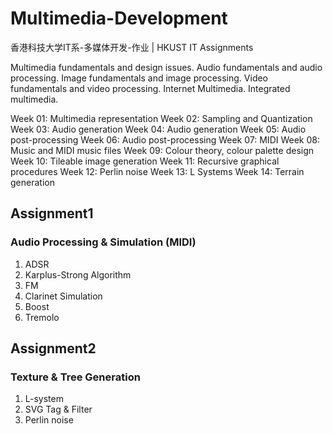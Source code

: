 # Multimedia-Development
香港科技大学IT系-多媒体开发-作业 | HKUST IT Assignments

Multimedia fundamentals and design issues. Audio fundamentals and audio processing. Image
fundamentals and image processing. Video fundamentals and video processing. Internet
Multimedia. Integrated multimedia.

Week 01: Multimedia representation
Week 02: Sampling and Quantization
Week 03: Audio generation
Week 04: Audio generation
Week 05: Audio post-processing
Week 06: Audio post-processing
Week 07: MIDI
Week 08: Music and MIDI music files
Week 09: Colour theory, colour palette design
Week 10: Tileable image generation
Week 11: Recursive graphical procedures
Week 12: Perlin noise
Week 13: L Systems
Week 14: Terrain generation

## Assignment1
### Audio Processing & Simulation (MIDI)
1. ADSR
2. Karplus-Strong Algorithm
3. FM
4. Clarinet Simulation
5. Boost 
6. Tremolo
## Assignment2
### Texture & Tree Generation
1. L-system
2. SVG Tag & Filter
3. Perlin noise 
